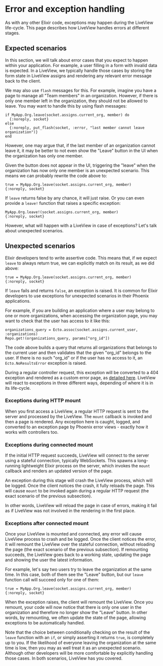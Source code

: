 # Error and exception handling

As with any other Elixir code, exceptions may happen during the LiveView
life-cycle. This page describes how LiveView handles errors at different
stages.

## Expected scenarios

In this section, we will talk about error cases that you expect to happen
within your application. For example, a user filling in a form with invalid
data is expected. In a LiveView, we typically handle those cases by storing
the form state in LiveView assigns and rendering any relevant error message
back to the client.

We may also use `flash` messages for this. For example, imagine you have a
page to manage all "Team members" in an organization. However, if there is
only one member left in the organization, they should not be allowed to
leave. You may want to handle this by using flash messages:

    if MyApp.Org.leave(socket.assigns.current_org, member) do
      {:noreply, socket}
    else
      {:noreply, put_flash(socket, :error, "last member cannot leave organization")}
    end

However, one may argue that, if the last member of an organization cannot
leave it, it may be better to not even show the "Leave" button in the UI
when the organization has only one member.

Given the button does not appear in the UI, triggering the "leave" when
the organization has now only one member is an unexpected scenario. This
means we can probably rewrite the code above to:

    true = MyApp.Org.leave(socket.assigns.current_org, member)
    {:noreply, socket}

If `leave` returns false by any chance, it will just raise. Or you can
even provide a `leave!` function that raises a specific exception:

    MyApp.Org.leave!(socket.assigns.current_org, member)
    {:noreply, socket}

However, what will happen with a LiveView in case of exceptions?
Let's talk about unexpected scenarios.

## Unexpected scenarios

Elixir developers tend to write assertive code. This means that, if we
expect `leave` to always return true, we can explicitly match on its
result, as we did above:

    true = MyApp.Org.leave(socket.assigns.current_org, member)
    {:noreply, socket}

If `leave` fails and returns `false`, an exception is raised. It is common
for Elixir developers to use exceptions for unexpected scenarios in their
Phoenix applications.

For example, if you are building an application where a user may belong to
one or more organizations, when accessing the organization page, you may want to
check that the user has access to it like this:

    organizations_query = Ecto.assoc(socket.assigns.current_user, :organizations)
    Repo.get!(organizations_query, params["org_id"])

The code above builds a query that returns all organizations that belongs to
the current user and then validates that the given "org_id" belongs to the
user. If there is no such "org_id" or if the user has no access to it, an
`Ecto.NoResultsError` exception is raised.

During a regular controller request, this exception will be converted to a
404 exception and rendered as a custom error page, as
[detailed here](https://hexdocs.pm/phoenix/custom_error_pages.html).
LiveView will react to exceptions in three different ways, depending of
where it is in its life-cycle.

### Exceptions during HTTP mount

When you first access a LiveView, a regular HTTP request is sent to the server
and processed by the LiveView. The `mount` callback is invoked and then a page
is rendered. Any exception here is caught, logged, and converted to an exception
page by Phoenix error views - exactly how it works with controllers too.

### Exceptions during connected mount

If the initial HTTP request succeeds, LiveView will connect to the server
using a stateful connection, typically WebSockets. This spawns a long-running
lightweight Elixir process on the server, which invokes the `mount` callback
and renders an updated version of the page.

An exception during this stage will crash the LiveView process, which will be logged.
Once the client notices the crash, it fully reloads the page. This will cause `mount`
to be invoked again during a regular HTTP request (the exact scenario of the previous
subsection).

In other words, LiveView will reload the page in case of errors, making it
fail as if LiveView was not involved in the rendering in the first place.

### Exceptions after connected mount

Once your LiveView is mounted and connected, any error will cause LiveView process
to crash and be logged. Once the client notices the error, it will remount the LiveView
over the stateful connection, without reloading the page (the exact scenario of the
previous subsection). If remounting succeeds, the LiveView goes back to a working
state, updating the page and showing the user the latest information.

For example, let's say two users try to leave the organization at the same time.
In this case, both of them see the "Leave" button, but our `leave` function call
will succeed only for one of them:

    true = MyApp.Org.leave(socket.assigns.current_org, member)
    {:noreply, socket}

When the exception raises, the client will remount the LiveView. Once you remount,
your code will now notice that there is only one user in the organization and
therefore no longer show the "Leave" button. In other words, by remounting,
we often update the state of the page, allowing exceptions to be automatically
handled.

Note that the choice between conditionally checking on the result of the `leave`
function with an `if`, or simply asserting it returns `true`, is completely
up to you. If the likelihood of everyone leaving the organization at the same
time is low, then you may as well treat it as an unexpected scenario. Although
other developers will be more comfortable by explicitly handling those cases.
In both scenarios, LiveView has you covered.

